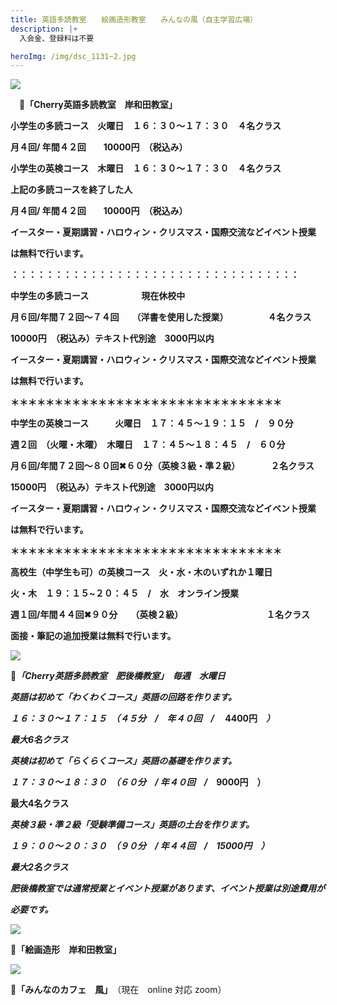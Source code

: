```yaml
---
title: 英語多読教室　　絵画造形教室　　みんなの風（自主学習広場）　　
description: |+
  入会金、登録料は不要　

heroImg: /img/dsc_1131~2.jpg
---
```

![](/img/dsc_0633.jpg)

　🍒**「Cherry英語多読教室　岸和田教室」**

**小学生の多読コース　火曜日　１６：３０～１７：３０　４名クラス**

**月４回/ 年間４２回　　10000円　（税込み）**

**小学生の英検コース　木曜日　１６：３０～１７：３０　４名クラス**

**上記の多読コースを終了した人**

**月４回/ 年間４２回　　10000円　（税込み）**

**イースター・夏期講習・ハロウィン・クリスマス・国際交流などイベント授業**

**は無料で行います。**

**：：：：：：：：：：：：：：：：：：：：：：：：：：：：：：：：：**

**中学生の多読コース　　　　　　現在休校中**　　　　　　

**月６回/年間７２回～７４回　　（洋書を使用した授業）　　　　　４名クラス**

**10000円　（税込み）テキスト代別途　3000円以内**

**イースター・夏期講習・ハロウィン・クリスマス・国際交流などイベント授業**

**は無料で行います。**

**＊＊＊＊＊＊＊＊＊＊＊＊＊＊＊＊＊＊＊＊＊＊＊＊＊＊＊＊＊＊＊**

**中学生の英検コース　　　火曜日　１７：４５～１９：１５　/　９０分**

**週２回　（火曜・木曜）　木曜日　１７：４５～１８：４５　/　６０分**　　

**月６回/年間７２回～８０回✖６０分（英検３級・準２級）　　　　２名クラス**

**15000円　（税込み）テキスト代別途　3000円以内**

**イースター・夏期講習・ハロウィン・クリスマス・国際交流などイベント授業**

**は無料で行います。**

**＊＊＊＊＊＊＊＊＊＊＊＊＊＊＊＊＊＊＊＊＊＊＊＊＊＊＊＊＊＊＊**

**高校生（中学生も可）の英検コース　火・水・木のいずれか１曜日**

**火・木　１９：１５~２０：４５　/　水　オンライン授業**

**週１回/年間４４回✖９０分　　（英検２級）　　　　　　　　　　１名クラス**

**面接・筆記の追加授業は無料で行います。**

![](/img/img_20220201_073758.jpg)

**🍒*「Cherry英語多読教室　肥後橋教室」　毎週　水曜日***

***英語は初めて「わくわくコース」英語の回路を作ります。***

***１６：３０～１７：１５　（４５分　/　年４０回　/*　 4400円　*）***

***最大6名クラス***

***英検は初めて「らくらくコース」英語の基礎を作ります。***

***１７：３０～１８：３０　（６０分　/   年４０回　/*　9000円　）**

**最大4名クラス**　

***英検３級・準２級「受験準備コース」英語の土台を作ります。***

***１９：００～２０：３０　（９０分　/  年４４回　/　15000円　）***

***最大2名クラス***

***肥後橋教室では通常授業とイベント授業があります、イベント授業は別途費用が***

***必要です。***　

![](/img/dsc_0714.jpg)

🍒**「絵画造形　岸和田教室」**

![](/img/dsc_0425.jpg)

🍒**「みんなのカフェ　風」**　（現在　online 対応 zoom）